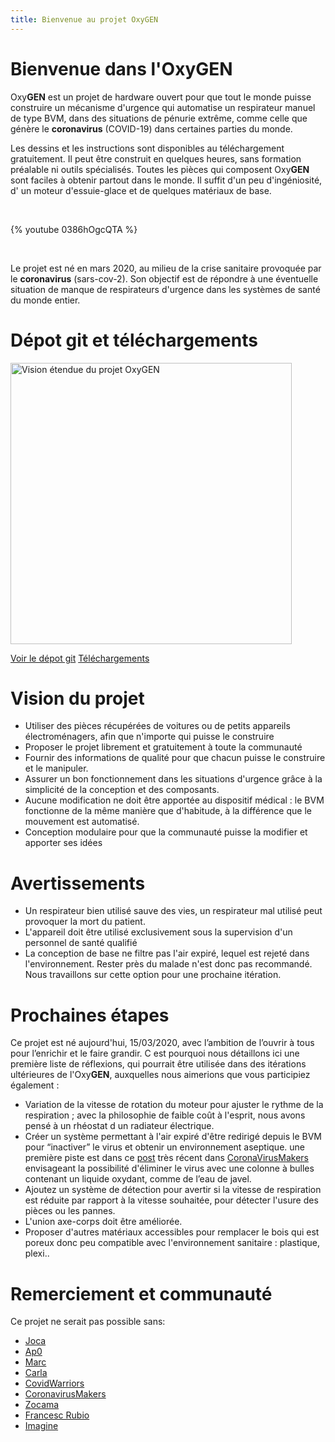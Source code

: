 ```yaml
---
title: Bienvenue au projet OxyGEN
---
```


# Bienvenue dans l'OxyGEN
Oxy**GEN** est un projet de hardware ouvert pour que tout le monde puisse construire un mécanisme d'urgence qui automatise un respirateur manuel de type BVM, dans des situations de pénurie extrême, comme celle que génère le **coronavirus** (COVID-19) dans certaines parties du monde.

Les dessins et les instructions sont disponibles au téléchargement gratuitement. Il peut être construit en quelques heures, sans formation préalable ni outils spécialisés. Toutes les pièces qui composent Oxy**GEN** sont faciles à obtenir partout dans le monde. Il suffit d'un peu d'ingéniosité, d' un moteur d'essuie-glace et de quelques matériaux de base. 

<br/> 

{% youtube 0386hOgcQTA %}

<br/>

Le projet est né en mars 2020, au milieu de la crise sanitaire provoquée par le **coronavirus** (sars-cov-2). Son objectif est de répondre à une éventuelle situation de manque de respirateurs d'urgence dans les systèmes de santé du monde entier. 

# Dépot git et téléchargements
<img src="/fr/images/oxygen-explo-view.png" width="450" alt="Vision étendue du projet OxyGEN">

[Voir le dépot git](https://github.com/ProtofyTeam/OxyGEN)
[Téléchargements](https://github.com/ProtofyTeam/OxyGEN/archive/master.zip)

# Vision du projet             
* Utiliser des pièces récupérées de voitures ou de petits appareils électroménagers, afin que n'importe qui puisse le construire
* Proposer le projet librement et gratuitement à toute la communauté
* Fournir des informations de qualité pour que chacun puisse le construire et le manipuler.
* Assurer un bon fonctionnement dans les situations d'urgence grâce à la simplicité de la conception et des composants.
* Aucune modification ne doit être apportée au dispositif médical : le BVM fonctionne de la même manière que d'habitude, à la différence que le mouvement est automatisé. 
* Conception modulaire pour que la communauté puisse la modifier et apporter ses idées

# Avertissements
* Un respirateur bien utilisé sauve des vies, un respirateur mal utilisé peut provoquer la mort du patient.
* L'appareil doit être utilisé exclusivement sous la supervision d'un personnel de santé qualifié
* La conception de base ne filtre pas l'air expiré, lequel est rejeté dans l'environnement. Rester près du malade n'est donc pas recommandé. Nous travaillons sur cette option pour une prochaine itération. 

# Prochaines étapes
Ce projet est né aujourd'hui, 15/03/2020, avec l’ambition de l’ouvrir à tous pour l’enrichir et le faire grandir. C est pourquoi nous détaillons ici une première liste de réflexions, qui pourrait être utilisée dans des itérations ultérieures de l'Oxy**GEN**, auxquelles nous aimerions que vous participiez également : 
* Variation de la vitesse de rotation du moteur pour ajuster le rythme de la respiration ;  avec la philosophie de faible coût à l'esprit, nous avons pensé à un rhéostat d un radiateur électrique.
* Créer un système permettant à l'air expiré d'être redirigé depuis le BVM pour “inactiver” le virus et obtenir un environnement aseptique. 
une première piste est dans ce [post](https://foro.coronavirusmakers.org/index.php?p=/discussion/24/alternativas-para-filtro-antiviral-a-la-salida-del-ambu#latest ) très récent dans [CoronaVirusMakers](https://foro.coronavirusmakers.org/) envisageant la possibilité d'éliminer le virus avec une colonne à bulles contenant un liquide oxydant, comme de l’eau de javel.
* Ajoutez un système de détection pour avertir si la vitesse de respiration est réduite par rapport à la vitesse souhaitée, pour détecter l'usure des pièces ou les pannes.
* L'union axe-corps doit être améliorée.
* Proposer d'autres matériaux accessibles pour remplacer le bois qui est poreux donc peu compatible avec l'environnement sanitaire  : plastique, plexi..

# Remerciement et communauté
Ce projet ne serait pas possible sans:
* [Joca](https://www.linkedin.com/in/jcarlosn/)
* [Ap0](https://linkedin.com/in/noemi-blázquez-b0034732)
* [Marc](https://www.linkedin.com/in/marc-watine/)
* [Carla](https://www.linkedin.com/in/carla-w-535719130/)
* [CovidWarriors](https://www.covidwarriors.io/)
* [CoronavirusMakers](https://foro.coronavirusmakers.org/)
* [Zocama](https://www.zocama.com)
* [Francesc Rubio](https://instagram.com/nordtaller)
* [Imagine](https://imagine.cc/)